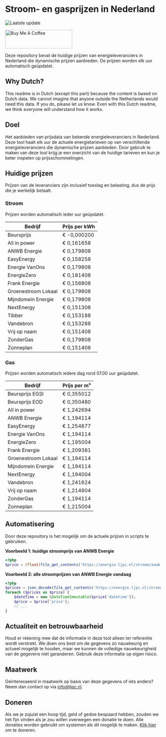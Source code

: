 # Stroom- en gasprijzen in Nederland

![Laatste update](https://img.shields.io/badge/laatste%20update-2024--09--15%2015%3A00%20CET-brightgreen)

<a href="https://www.buymeacoffee.com/Lars-" target="_blank"><img src="https://cdn.buymeacoffee.com/buttons/v2/default-orange.png" alt="Buy Me A Coffee" height="60" style="height: 60px !important;width: 217px !important;" ></a>

Deze repository bevat de huidige prijzen van energieleveranciers in Nederland die dynamische prijzen aanbieden. De prijzen worden elk uur automatisch geüpdatet.

## Why Dutch?

This readme is in Dutch (except this part) because the content is based on Dutch data. We cannot imagine that anyone outside the Netherlands would need this data. If you do, please let us know. Even with this Dutch readme, we think
everyone will understand how it works.

## Doel

Het aanbieden van prijsdata van bekende energieleveranciers in Nederland. Deze tool haalt elk uur de actuele energietarieven op van verschillende energieleveranciers die dynamische prijzen aanbieden. Door gebruik te maken van deze tool
krijg je een overzicht van de huidige tarieven en kun je beter inspelen op prijsschommelingen.

## Huidige prijzen

Prijzen van de leveranciers zijn inclusief toeslag en belasting, dus de prijs die je werkelijk betaalt.

### Stroom

Prijzen worden automatisch ieder uur geüpdatet.

 Bedrijf | Prijs per kWh 
---------|---------------
Beursprijs | € -0,000200
All in power | € 0,161658
ANWB Energie | € 0,179808
EasyEnergy | € 0,158258
Energie VanOns | € 0,179808
EnergieZero | € 0,181408
Frank Energie | € 0,156808
Groenestroom Lokaal | € 0,179808
Mijndomein Energie | € 0,179808
NextEnergy | € 0,151308
Tibber | € 0,153188
Vandebron | € 0,153288
Vrij op naam | € 0,151408
ZonderGas | € 0,179808
Zonneplan | € 0,151408


### Gas

Prijzen worden automatisch iedere dag rond 07.00 uur geüpdatet.

 Bedrijf | Prijs per m³ 
---------|--------------
Beursprijs EGSI | € 0,355012
Beursprijs EOD | € 0,350480
All in power | € 1,242694
ANWB Energie | € 1,194114
EasyEnergy | € 1,254877
Energie VanOns | € 1,194114
EnergieZero | € 1,195004
Frank Energie | € 1,209381
Groenestroom Lokaal | € 1,194114
Mijndomein Energie | € 1,194114
NextEnergy | € 1,194004
Vandebron | € 1,241624
Vrij op naam | € 1,214904
ZonderGas | € 1,194114
Zonneplan | € 1,215004


## Automatisering

Door deze repository is het mogelijk om de actuele prijzen in scripts te gebruiken.

**Voorbeeld 1: huidige stroomprijs van ANWB Energie**

```php
<?php
$price = (float)file_get_contents('https://energie.ljpc.nl/stroom/anwb-energie-nu.txt');

```

**Voorbeeld 2: alle stroomprijzen van ANWB Energie vandaag**

```php
<?php
$prices = json_decode(file_get_contents('https://energie.ljpc.nl/stroom/all-in-power-vandaag.json'),true);
foreach ($prices as $price) {
    $dateTime = new \DateTimeImmutable($price['datetime']);
    $price = $price['price'];
    // ...
}
```

## Actualiteit en betrouwbaarheid

Houd er rekening mee dat de informatie in deze tool alleen ter referentie wordt verstrekt. We doen ons best om de gegevens zo nauwkeurig en actueel mogelijk te houden, maar we kunnen de volledige nauwkeurigheid van de gegevens niet
garanderen. Gebruik deze informatie op eigen risico.

## Maatwerk

Geïnteresseerd in maatwerk op basis van deze gegevens of iets anders? Neem dan contact op
via [info@ljpc.nl](mailto:info@ljpc.nl?subject=Energie%20prijzen).

## Doneren

Als we je zojuist een hoop tijd, geld of gedoe bespaard hebben, zouden we het fijn vinden als je zou willen overwegen een
donatie te doen. Alle donaties worden gebruikt om systemen als dit mogelijk te
maken. [Klik hier](https://www.buymeacoffee.com/Lars-) om te doneren.
